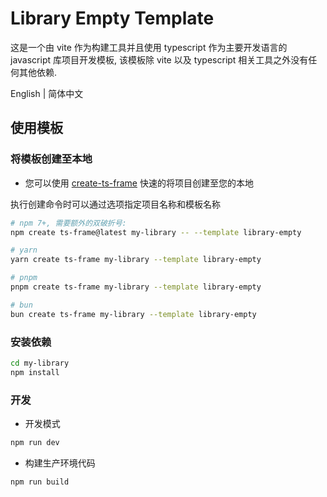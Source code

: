 # Library Empty Template

这是一个由 vite 作为构建工具并且使用 typescript 作为主要开发语言的 javascript 库项目开发模板, 该模板除 vite 以及 typescript 相关工具之外没有任何其他依赖.

English | 简体中文

## 使用模板

### 将模板创建至本地

- 您可以使用 [create-ts-frame](https://github.com/hacxy/create-ts-frame) 快速的将项目创建至您的本地

执行创建命令时可以通过选项指定项目名称和模板名称

```sh
# npm 7+, 需要额外的双破折号:
npm create ts-frame@latest my-library -- --template library-empty

# yarn
yarn create ts-frame my-library --template library-empty

# pnpm
pnpm create ts-frame my-library --template library-empty

# bun
bun create ts-frame my-library --template library-empty
```

### 安装依赖

```sh
cd my-library
npm install
```

### 开发

- 开发模式

```sh
npm run dev
```

- 构建生产环境代码

```sh
npm run build
```
